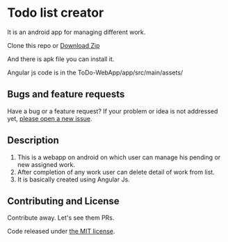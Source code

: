 #  Todo list creator

It is an android app for managing different work.

Clone this repo or [Download Zip](https://github.com/ujjwalmishra09/ToDo-WebAp/archive/master.zip)

And there is apk file you can install it.

Angular js code is in the ToDo-WebApp/app/src/main/assets/

## Bugs and feature requests

Have a bug or a feature request? If your problem or idea is not addressed yet, [please open a new issue](https://github.com/ujjwalmishra09/ToDo-WebApp/issues).

## Description 

1. This is a webapp on android on which user can manage his pending or new assigned work.
2. After completion of any work user can delete detail of work from list.
3. It is basically created using Angular Js.

## Contributing and License

Contribute away. Let's see them PRs.

Code released under [the MIT license](LICENSE).
